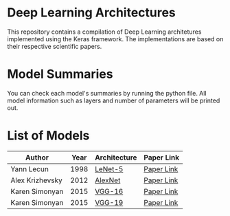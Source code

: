 # Deep Learning Architectures

 This repository contains a compilation of Deep Learning architetures implemented using the Keras framework. The implementations are based on their respective scientific papers. 


# Model Summaries

You can check each model's summaries by running the python file. All model information such as layers and number of parameters will be printed out.


# List of Models

| Author          | Year | Architecture                                                                                       | Paper Link                                                        |
| --------------- | ---- | -------------------------------------------------------------------------------------------------- | ----------------------------------------------------------------- |
| Yann Lecun      | 1998 | [LeNet-5](https://github.com/andrematte/deep-learning-architectures/blob/master/models/lenet5.py)  | [Paper Link](http://yann.lecun.com/exdb/publis/pdf/lecun-01a.pdf) |
| Alex Krizhevsky | 2012 | [AlexNet](https://github.com/andrematte/deep-learning-architectures/blob/master/models/alexnet.py) | [Paper Link](https://dl.acm.org/doi/10.1145/3065386)              |
| Karen Simonyan  | 2015 | [VGG-16](https://github.com/andrematte/deep-learning-architectures/blob/master/models/vgg16.py)    | [Paper Link](http://arxiv.org/abs/1409.1556)                      |
| Karen Simonyan  | 2015 | [VGG-19](https://github.com/andrematte/deep-learning-architectures/blob/master/models/vgg19.py)    | [Paper Link](http://arxiv.org/abs/1409.1556)                      |
